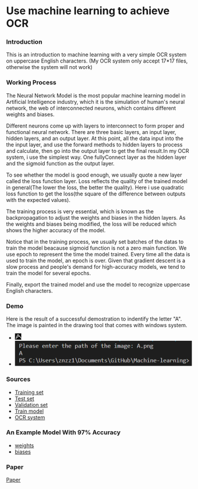 # Use machine learning to achieve OCR

### Introduction
This is an introduction to machine learning with a very simple OCR system on uppercase English characters.
(My OCR system only accept 17*17 files, otherwise the system will not work)

### Working Process
The Neural Network Model is the most popular machine learning model in Artificial Intelligence industry, which it is the simulation of human's neural network, the web of interconnected neurons, which contains different weights and biases.

Different neurons come up with layers to interconnect to form proper and functional neural network. There are three basic layers, an input layer, hidden layers, and an output layer. At this point, all the data input into the the input layer, and use the forward methods to hidden layers to process and calculate, then go into the output layer to get the final result.In my OCR system, i use the simplest way. One fullyConnect layer as the hidden layer and the sigmoid function as the output layer.

To see whether the model is good enough, we usually quote a new layer called the loss function layer. Loss reflects the quality of the trained model in general(The lower the loss, the better the quality). Here i use quadratic loss function to get the loss(the square of the difference between outputs with the expected values).

The training process is very essential, which is known as the backpropagation to adjust the weights and biases in the hidden layers. As the weights and biases being modified, the loss will be reduced which shows the higher accuracy of the model.

Notice that in the training process, we usually set batches of the datas to train the model beacause sigmoid function is not a zero main function. We use epoch to represent the time the model trained. Every time all the data is used to train the model, an epoch is over. Given that gradient descent is a slow process and people's demand for high-accuracy models, we tend to train the model for several epochs.

Finally, export the trained model and use the model to recognize uppercase English characters.

### Demo
Here is the result of a successful demostration to indentify the letter "A". The image is painted in the drawing tool that comes with windows system.
* ![Image of A](https://github.com/znzz1/Machine-learning/blob/main/A.png)
* ![Use my system to recognize the image](https://github.com/znzz1/Machine-learning/blob/main/Demo%20Result.png)

### Sources
* [Training set](https://github.com/znzz1/Machine-learning/blob/main/train.npy)
* [Test set](https://github.com/znzz1/Machine-learning/blob/main/test.npy)
* [Validation set](https://github.com/znzz1/Machine-learning/blob/main/validate.npy)
* [Train model](https://github.com/znzz1/Machine-learning/blob/main/trainModel.py)
* [OCR system](https://github.com/znzz1/Machine-learning/blob/main/OCR.py)

### An Example Model With 97% Accuracy
* [weights](https://github.com/znzz1/Machine-learning/blob/main/weights.csv)
* [biases](https://github.com/znzz1/Machine-learning/blob/main/biases.csv)

### Paper
[Paper](https://github.com/znzz1/Machine-learning/blob/main/paper.docx)

